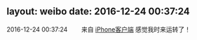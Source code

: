 layout: weibo
date: 2016-12-24 00:37:24
---
2016-12-24 00:37:24  &nbsp;&nbsp;&nbsp;&nbsp;&nbsp;&nbsp; 来自 <a href="http://app.weibo.com/t/feed/9ksdit" rel="nofollow">iPhone客户端</a>
感觉我时来运转了！ ​​​
